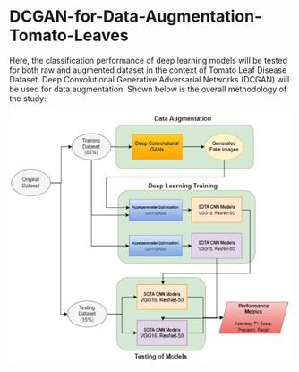 # DCGAN-for-Data-Augmentation-Tomato-Leaves
Here, the classification performance of deep learning models will be tested for both raw and augmented dataset in the context of Tomato Leaf Disease Dataset. Deep Convolutional Generative Adversarial Networks (DCGAN) will be used for data augmentation. Shown below is the overall methodology of the study:

![image](methodology.png)
